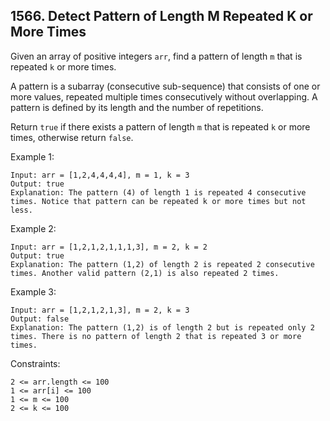 ## 1566. Detect Pattern of Length M Repeated K or More Times

Given an array of positive integers `arr`, find a pattern of length `m` that is repeated `k` or more times.

A pattern is a subarray (consecutive sub-sequence) that consists of one or more values, repeated multiple times consecutively without overlapping. A pattern is defined by its length and the number of repetitions.

Return `true` if there exists a pattern of length `m` that is repeated `k` or more times, otherwise return `false`.

Example 1:

```
Input: arr = [1,2,4,4,4,4], m = 1, k = 3
Output: true
Explanation: The pattern (4) of length 1 is repeated 4 consecutive times. Notice that pattern can be repeated k or more times but not less.
```

Example 2:

```
Input: arr = [1,2,1,2,1,1,1,3], m = 2, k = 2
Output: true
Explanation: The pattern (1,2) of length 2 is repeated 2 consecutive times. Another valid pattern (2,1) is also repeated 2 times.
```

Example 3:

```
Input: arr = [1,2,1,2,1,3], m = 2, k = 3
Output: false
Explanation: The pattern (1,2) is of length 2 but is repeated only 2 times. There is no pattern of length 2 that is repeated 3 or more times.
```

Constraints:

```
2 <= arr.length <= 100
1 <= arr[i] <= 100
1 <= m <= 100
2 <= k <= 100
```
